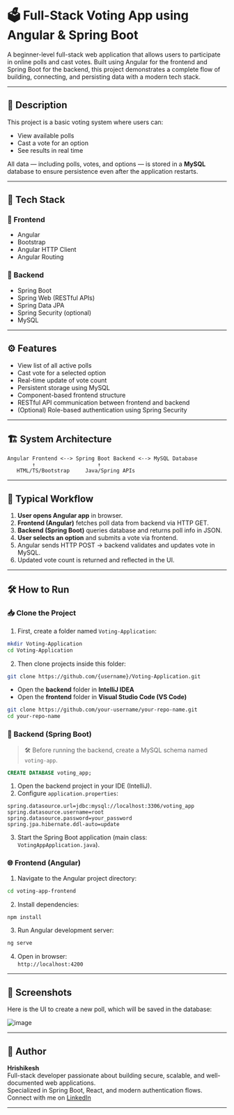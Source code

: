 # 🗳️ Full-Stack Voting App using Angular & Spring Boot

A beginner-level full-stack web application that allows users to participate in online polls and cast votes. Built using Angular for the frontend and Spring Boot for the backend, this project demonstrates a complete flow of building, connecting, and persisting data with a modern tech stack.

---

## 📌 Description

This project is a basic voting system where users can:

- View available polls
- Cast a vote for an option
- See results in real time

All data — including polls, votes, and options — is stored in a **MySQL** database to ensure persistence even after the application restarts.

---

## 🧰 Tech Stack

### 🔹 Frontend

- Angular
- Bootstrap
- Angular HTTP Client
- Angular Routing

### 🔹 Backend

- Spring Boot
- Spring Web (RESTful APIs)
- Spring Data JPA
- Spring Security (optional)
- MySQL

---

## ⚙️ Features

- View list of all active polls
- Cast vote for a selected option
- Real-time update of vote count
- Persistent storage using MySQL
- Component-based frontend structure
- RESTful API communication between frontend and backend
- (Optional) Role-based authentication using Spring Security

---

## 🏗️ System Architecture

```
Angular Frontend <--> Spring Boot Backend <--> MySQL Database
        ↑                    ↑
   HTML/TS/Bootstrap     Java/Spring APIs
```

---

## 🔁 Typical Workflow

1. **User opens Angular app** in browser.
2. **Frontend (Angular)** fetches poll data from backend via HTTP GET.
3. **Backend (Spring Boot)** queries database and returns poll info in JSON.
4. **User selects an option** and submits a vote via frontend.
5. Angular sends HTTP POST → backend validates and updates vote in MySQL.
6. Updated vote count is returned and reflected in the UI.

---

## 🛠️ How to Run

### 📥 Clone the Project

1. First, create a folder named `Voting-Application`:

```bash
mkdir Voting-Application
cd Voting-Application
```

2. Then clone projects inside this folder:

```bash
git clone https://github.com/{username}/Voting-Application.git
```

- Open the **backend** folder in **IntelliJ IDEA**
- Open the **frontend** folder in **Visual Studio Code (VS Code)**

```bash
git clone https://github.com/your-username/your-repo-name.git
cd your-repo-name
```

### 🔧 Backend (Spring Boot)

> 🛠️ Before running the backend, create a MySQL schema named `voting-app`.

```sql
CREATE DATABASE voting_app;
```

1. Open the backend project in your IDE (IntelliJ).
2. Configure `application.properties`:

```properties
spring.datasource.url=jdbc:mysql://localhost:3306/voting_app
spring.datasource.username=root
spring.datasource.password=your_password
spring.jpa.hibernate.ddl-auto=update
```

3. Start the Spring Boot application (main class: `VotingAppApplication.java`).

### 🌐 Frontend (Angular)

1. Navigate to the Angular project directory:

```bash
cd voting-app-frontend
```

2. Install dependencies:

```bash
npm install
```

3. Run Angular development server:

```bash
ng serve
```

4. Open in browser:  
   `http://localhost:4200`

---

## 📸 Screenshots

Here is the UI to create a new poll, which will be saved in the database:

![image](https://github.com/user-attachments/assets/2ef88ecc-a214-40ab-aa29-887a9f091ada)


---

## 👤 Author

**Hrishikesh**  
Full-stack developer passionate about building secure, scalable, and well-documented web applications.  
Specialized in Spring Boot, React, and modern authentication flows.  
Connect with me on [LinkedIn](https://www.linkedin.com/in/hrishikesh015)

---
